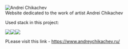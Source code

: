![Andrei Chikachev](https://www.andreychikachev.ru/static/media/photo.cc3e55eef89a068f8fd8.jpg)<br>
Website dedicated to the work of artist Andrei Chikachev<br>

Used stack in this project:

<img src='https://img.shields.io/badge/react-black?logo=react' /><img src='https://img.shields.io/badge/javascript-black?logo=javascript' /><img src='https://img.shields.io/badge/TailwindCSS-black?logo=tailwindcss' />

PLease visit this link - https://www.andreychikachev.ru/